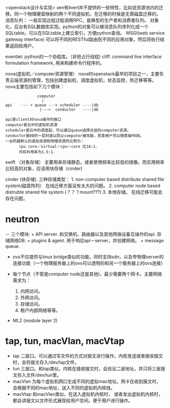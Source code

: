 <openstack设计与实现>
xen有livert并不提供的一些特性，比如说资源池内的迁移。同一个物理硬盘映射的两个不同虚拟机，在迁移的时候是无需磁盘迁移的。
消息队列：
  一般实现远程过程调用RPC，是典型的生产者和消费者队列。
  对象化，后台有SQL数据库实现。python的对象可以被消息队列序列化成一个SQLtable。可以在SQLtable上建立索引，方便python查询。
  WSGI(web service gateway interface) 可以将不同的RESTful路由到不同的应用对象，然后将执行结果返回给用户。
  
eventlet: python的一个协程库。（非抢占行线程)
cliff:    command line interface formulation framework, 用来构建命令行程序的。

nova(虚拟机／computer资源管理）
  nova时openstack最早的项目之一，主要负责云端资源的管理，包括创建虚拟机、调度虚拟机，状态监控，热迁移等等。
  nova主要包括如下几个模块：
    
                  computer
                    |
    api    --- > queue ---> scheduler ----|db
                   |--->  conductor   ----|db
                   
    api是client对nova操作的接口
    computer是云中的虚拟机资源
    scheduler是云中的调度起，可以通过queue选择合适的computer资源。
    conductor是DB的一层封装以防止computer被攻破，恶意用户可以随意操作DB。
    一台机器默认的虚拟资源和物理资源的比例为：
          cpu core／virtual－cpu－core 位16:1. 
          内存利用率为1.5:1. 
    
swift （对象存储）
  主要用来存储静态，或者使用频率比较低的镜像。而实用频率比较高的对象，应该用块存储（cinder)

cinder (块存储).
  三种存储类型：
    1.  non-computer based distribute shared file system(磁盘阵列） 在线迁移方面没有太大的问题。
    2.  computer node based distrubte shared file system (？？？mount???)
    3.  本地存储。 在线迁移可能会存在问题。
  
# neutron
  － 三个模块:
    + API server.
      和交换机、路由器以及其他网络设备互操作的api. 存储网络DB.
    + plugins & agent.
      用于响应api－server，并创建网络。
    + message queue.
  - ovs不仅提供与linux bridge类似的功能，同时支持sdn，以及夸物理server的连接功能（一个物理服务器上的ovs可以透明的和另一个服务器上的ovs连接）
  
  - 每个节点（不管是computer node还是其他)，最少需要两个网卡。主要网络需求为：
    1.  内网访问。
    2.  外网访问。
    3.  存储访问。
    4.  租户内部网络等等。
   
   - ML2 (module layer 2)
    

# tap, tun, macVlan, macVtap
  + tap
    二层口。可以通过写文件的方式对报文进行操作。内核发送或者接收报文时，会将报文存入/dev/tap文件。
  + tun
    三层口。和tap类似，内核在接收报文时，会验证二层地址，并只将三层报文存入文件/dev/tun里。
  + macVlan
    为每个虚拟机网口生成不同的虚拟mac地址。网卡在收到报文时，会根据不同的mac地址，送入不同的虚拟机内核栈。
  + macVtap
    和macVlan类似，在送入虚拟机内核时， 或者发出虚拟机内核时，都会讲报文以文件形式展现给用户空间。便于用户进行操作。

